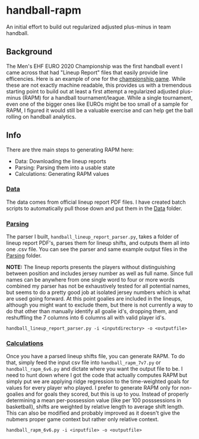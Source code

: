 # handball-rapm
An initial effort to build out regularized adjusted plus-minus in team handball.

## Background
The Men's EHF EURO 2020 Championship was the first handball event I came across that had "Lineup Report" files that easily provide line efficencies. Here is an example of one for the [championship game](https://livecache.sportresult.com/node/binaryData/HBL_PROD/HBEC20M/PDF_P65LU.PDF). While these are not exactly machine readable, this provides us with a tremendous starting point to build out at least a first attempt a regularized adjusted plus-minus (RAPM) for a handball tournament/league. While a single tournament, even one of the bigger ones like EUROs might be too small of a sample for RAPM, I figured it would still be a valuable exercise and can help get the ball rolling on handball analytics.

## Info
There are thre main steps to generating RAPM here:
- Data: Downloading the lineup reports
- Parsing: Parsing them into a usable state
- Calculations: Generating RAPM values

### [Data](https://github.com/nmjohnson/handball-rapm/tree/main/Data)
The data comes from official lineup report PDF files. I have created batch scripts to automatically pull those down and put them in the [Data](https://github.com/nmjohnson/handball-rapm/tree/main/Data) folder.

### [Parsing](https://github.com/nmjohnson/handball-rapm/tree/main/Parsing)
The parser I built, ```handball_lineup_report_parser.py```, takes a folder of lineup report PDF's, parses them for lineup shifts, and outputs them all into one .csv file. You can see the parser and same example output files in the [Parsing](https://github.com/nmjohnson/handball-rapm/tree/main/Parsing) folder. 

**NOTE:** The lineup reports presents the players without distinguishing between position and includes jersey number as well as full name. Since full names can be anywhere from one single word to four or more words combined my parser has not be exhaustively tested for all potential names, but seems to do a pretty good job at isolated jersey numbers which is what are used going forward. At this point goalies are included in the lineups, although you might want to exclude them, but there is not currently a way to do that other than manually identify all goalie id's, dropping them, and reshuffling the 7 columns into 6 columns all with valid player id's.

```handball_lineup_report_parser.py -i <inputdirectory> -o <outputfile>```

### [Calculations](https://github.com/nmjohnson/handball-rapm/tree/main/Calculations)
Once you have a parsed lineup shifts file, you can generate RAPM. To do that, simply feed the input csv file into ```handball_rapm_7v7.py``` or ```handball_rapm_6v6.py``` and dictate where you want the output file to be. I need to hunt down where I got the code that actually computes RAPM but simply put we are applying ridge regression to the time-weighted goals for values for every player who played. I prefer to generate RAPM only for non-goalies and for goals they scored, but this is up to you. Instead of properly determining a mean per-possession value (like per 100 posssessions in basketball), shifts are weighted by relative length to average shift length. This can also be modified and probably improved as it doesn't give the nubmers proper game context but rather only relative context.

```handball_rapm_6v6.py -i <inputfile> -o <outputfile>```
